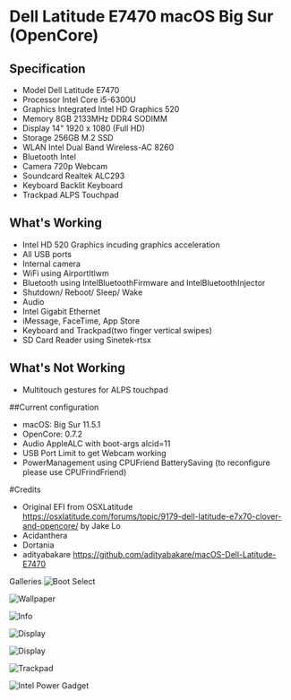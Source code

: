 # Dell Latitude E7470 macOS Big Sur (OpenCore)

## Specification
- Model		Dell Latitude E7470
- Processor	Intel Core i5-6300U
- Graphics	Integrated Intel HD Graphics 520
- Memory		8GB 2133MHz DDR4 SODIMM
- Display		14" 1920 x 1080 (Full HD)
- Storage		256GB M.2 SSD
- WLAN 		Intel Dual Band Wireless-AC 8260
- Bluetooth	Intel 
- Camera		720p Webcam
- Soundcard	Realtek ALC293
- Keyboard	Backlit Keyboard
- Trackpad	ALPS Touchpad


## What's Working
- Intel HD 520 Graphics incuding graphics acceleration
- All USB ports
- Internal camera
- WiFi using AirportItlwm
- Bluetooth using IntelBluetoothFirmware and IntelBluetoothInjector
- Shutdown/ Reboot/ Sleep/ Wake
- Audio
- Intel Gigabit Ethernet
- iMessage, FaceTime, App Store
- Keyboard and Trackpad(two finger vertical swipes)
- SD Card Reader using Sinetek-rtsx

## What's Not Working
- Multitouch gestures for ALPS touchpad

##Current configuration
- macOS: Big Sur 11.5.1
- OpenCore: 0.7.2
- Audio AppleALC with boot-args alcid=11
- USB Port Limit to get Webcam working
- PowerManagement using CPUFriend BatterySaving (to reconfigure please use CPUFrindFriend)

#Credits
- Original EFI from OSXLatitude https://osxlatitude.com/forums/topic/9179-dell-latitude-e7x70-clover-and-opencore/ by Jake Lo
- Acidanthera
- Dortania
- adityabakare https://github.com/adityabakare/macOS-Dell-Latitude-E7470

Galleries
![Boot Select](https://psetiawan.github.io/Dell-Latitude-E7470-macOS-Big-Sur-OpenCore/assets/003.png)

![Wallpaper](https://psetiawan.github.io/Dell-Latitude-E7470-macOS-Big-Sur-OpenCore/assets/03.png)

![Info](https://psetiawan.github.io/Dell-Latitude-E7470-macOS-Big-Sur-OpenCore/assets/1.png)

![Display](https://psetiawan.github.io/Dell-Latitude-E7470-macOS-Big-Sur-OpenCore/assets/2.png)

![Display](https://psetiawan.github.io/Dell-Latitude-E7470-macOS-Big-Sur-OpenCore/assets/2.png)

![Trackpad](https://psetiawan.github.io/Dell-Latitude-E7470-macOS-Big-Sur-OpenCore/assets/4.png)

![Intel Power Gadget](https://psetiawan.github.io/Dell-Latitude-E7470-macOS-Big-Sur-OpenCore/assets/5.png)
